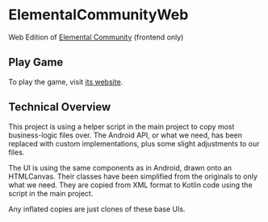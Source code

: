 # ElementalCommunityWeb
Web Edition of [Elemental Community](https://github.com/AntonioNoack/ElementalCommunity) (frontend only)

## Play Game
To play the game, visit [its website](https://elemental.phychi.com).

## Technical Overview
This project is using a helper script in the main project to copy most business-logic files over.
The Android API, or what we need, has been replaced with custom implementations, plus some slight adjustments to our files.

The UI is using the same components as in Android, drawn onto an HTMLCanvas.
Their classes have been simplified from the originals to only what we need.
They are copied from XML format to Kotlin code using the script in the main project.

Any inflated copies are just clones of these base UIs.
